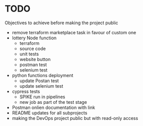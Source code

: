 # TODO

Objectives to achieve before making the project public

-   remove terraform marketplace task in favour of custom one
-   lottery Node function
    -   terraform
    -   source code
    -   unit tests
    -   website button
    -   postman test
    -   selenium test
-   python functions deployment
    -   update Postan test
    -   update selenium test
-   cypress tests
    -   SPIKE run in pipelines
    -   new job as part of the test stage
-   Postman onlien documentation with link
-   README updates for all subprojects
-   making the DevOps project public but with read-only access
